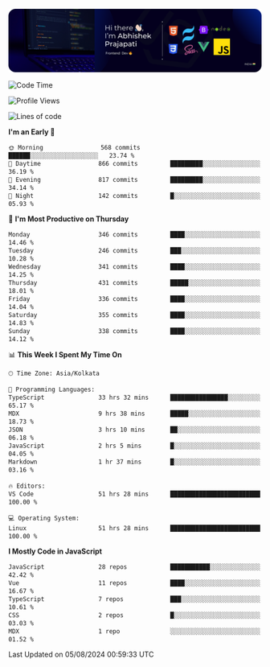 ![Banner](./Header.png)

<!--START_SECTION:waka-->
![Code Time](http://img.shields.io/badge/Code%20Time-1%2C091%20hrs%207%20mins-blue)

![Profile Views](http://img.shields.io/badge/Profile%20Views-57-blue)

![Lines of code](https://img.shields.io/badge/From%20Hello%20World%20I%27ve%20Written-1.9%20million%20lines%20of%20code-blue)

**I'm an Early 🐤** 

```text
🌞 Morning                568 commits         ██████░░░░░░░░░░░░░░░░░░░   23.74 % 
🌆 Daytime                866 commits         █████████░░░░░░░░░░░░░░░░   36.19 % 
🌃 Evening                817 commits         █████████░░░░░░░░░░░░░░░░   34.14 % 
🌙 Night                  142 commits         █░░░░░░░░░░░░░░░░░░░░░░░░   05.93 % 
```
📅 **I'm Most Productive on Thursday** 

```text
Monday                   346 commits         ████░░░░░░░░░░░░░░░░░░░░░   14.46 % 
Tuesday                  246 commits         ███░░░░░░░░░░░░░░░░░░░░░░   10.28 % 
Wednesday                341 commits         ████░░░░░░░░░░░░░░░░░░░░░   14.25 % 
Thursday                 431 commits         █████░░░░░░░░░░░░░░░░░░░░   18.01 % 
Friday                   336 commits         ████░░░░░░░░░░░░░░░░░░░░░   14.04 % 
Saturday                 355 commits         ████░░░░░░░░░░░░░░░░░░░░░   14.83 % 
Sunday                   338 commits         ████░░░░░░░░░░░░░░░░░░░░░   14.12 % 
```


📊 **This Week I Spent My Time On** 

```text
🕑︎ Time Zone: Asia/Kolkata

💬 Programming Languages: 
TypeScript               33 hrs 32 mins      ████████████████░░░░░░░░░   65.17 % 
MDX                      9 hrs 38 mins       █████░░░░░░░░░░░░░░░░░░░░   18.73 % 
JSON                     3 hrs 10 mins       ██░░░░░░░░░░░░░░░░░░░░░░░   06.18 % 
JavaScript               2 hrs 5 mins        █░░░░░░░░░░░░░░░░░░░░░░░░   04.05 % 
Markdown                 1 hr 37 mins        █░░░░░░░░░░░░░░░░░░░░░░░░   03.16 % 

🔥 Editors: 
VS Code                  51 hrs 28 mins      █████████████████████████   100.00 % 

💻 Operating System: 
Linux                    51 hrs 28 mins      █████████████████████████   100.00 % 
```

**I Mostly Code in JavaScript** 

```text
JavaScript               28 repos            ███████████░░░░░░░░░░░░░░   42.42 % 
Vue                      11 repos            ████░░░░░░░░░░░░░░░░░░░░░   16.67 % 
TypeScript               7 repos             ███░░░░░░░░░░░░░░░░░░░░░░   10.61 % 
CSS                      2 repos             █░░░░░░░░░░░░░░░░░░░░░░░░   03.03 % 
MDX                      1 repo              ░░░░░░░░░░░░░░░░░░░░░░░░░   01.52 % 
```




 Last Updated on 05/08/2024 00:59:33 UTC
<!--END_SECTION:waka-->
<!--
**bhishekprajapati/bhishekprajapati** is a ✨ _special_ ✨ repository because its `README.md` (this file) appears on your GitHub profile.

Here are some ideas to get you started:

- 🔭 I’m currently working on ...
- 🌱 I’m currently learning ...
- 👯 I’m looking to collaborate on ...
- 🤔 I’m looking for help with ...
- 💬 Ask me about ...
- 📫 How to reach me: ...
- 😄 Pronouns: ...
- ⚡ Fun fact: ...
-->
